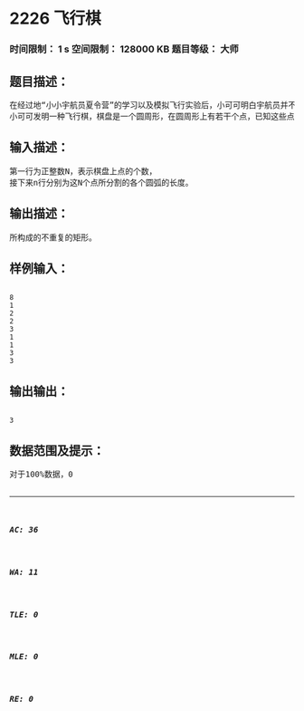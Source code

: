 # 2226 飞行棋   
### 时间限制： 1 s     空间限制： 128000 KB     题目等级： 大师  
## 题目描述：  

<pre>
在经过地“小小宇航员夏令营”的学习以及模拟飞行实验后，小可可明白宇航员并不是那么容易当的，除了需要强健的身体，丰富的经验以及灵活的应变能力以外，缜密的思维也是不可少的，为了早日实现自己的宇航员的梦想，小可可决定在平时就开始锻炼——利用棋类游戏来锻炼自己的思维。   
小可可发明一种飞行棋，棋盘是一个圆周形，在圆周形上有若干个点，已知这些点与点之间的弧长，弧长均为正整数，并且依圆弧顺序排列，飞行棋的规则是找出这些点中有没有可以围成矩形的，在最短时间内找出所有不重复矩形的玩家胜出。
</pre>
  
  
## 输入描述：  

<pre>
第一行为正整数N，表示棋盘上点的个数，
接下来n行分别为这N个点所分割的各个圆弧的长度。
</pre>
  
  
## 输出描述：  

<pre>
所构成的不重复的矩形。
</pre>
  
  
## 样例输入：  

<pre><code>
8
1
2
2
3
1
1
3
3
</code></pre>
  
  
## 输出输出：  

<pre><code>
3
</code></pre>
  
  
## 数据范围及提示：  

<pre>
对于100%数据，0<N<=100,0<每条弧长<1000
</pre>
  
  
***  

##### AC: 36  
##### WA: 11  
##### TLE: 0  
##### MLE: 0  
##### RE: 0  
